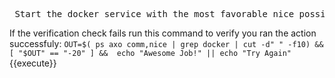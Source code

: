 <pre> Start the docker service with the most favorable nice possible </pre> 

If the verification check fails run this command to verify you ran the action successfuly:
`OUT=$( ps axo comm,nice | grep docker | cut -d" " -f10) && [ "$OUT" == "-20" ] &&  echo "Awesome Job!" || echo "Try Again"`{{execute}}
